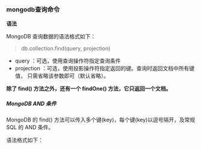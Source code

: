 ### mongodb查询命令
**语法**

MongoDB 查询数据的语法格式如下：

> db.collection.find(query, projection)

- query ：可选，使用查询操作符指定查询条件
- projection ：可选，使用投影操作符指定返回的键。查询时返回文档中所有键值， 只需省略该参数即可（默认省略）。

**除了 find() 方法之外，还有一个 findOne() 方法，它只返回一个文档。**

##### MongoDB AND 条件

MongoDB 的 find() 方法可以传入多个键(key)，每个键(key)以逗号隔开，及常规 SQL 的 AND 条件。

语法格式如下：
